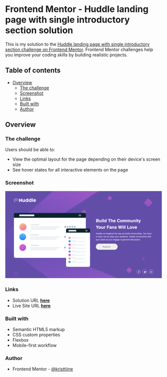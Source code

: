 # Frontend Mentor - Huddle landing page with single introductory section solution

This is my solution to the [Huddle landing page with single introductory section challenge on Frontend Mentor](https://www.frontendmentor.io/challenges/huddle-landing-page-with-a-single-introductory-section-B_2Wvxgi0). Frontend Mentor challenges help you improve your coding skills by building realistic projects.

## Table of contents

- [Overview](#overview)
  - [The challenge](#the-challenge)
  - [Screenshot](#screenshot)
  - [Links](#links)
  - [Built with](#built-with)
  - [Author](#author)

## Overview

### The challenge

Users should be able to:

- View the optimal layout for the page depending on their device's screen size
- See hover states for all interactive elements on the page

### Screenshot

![Finished project screenshot](./design/finished-project.png)

### Links

- Solution URL [**here**](https://github.com/KristineSoncika/FEM-huddle-landing-page-with-a-single-introductory-section)
- Live Site URL [**here**](https://kristinesoncika.github.io/FEM-huddle-landing-page-with-a-single-introductory-section/)

### Built with

- Semantic HTML5 markup
- CSS custom properties
- Flexbox
- Mobile-first workflow

### Author

- Frontend Mentor - [@kristtiine](https://www.frontendmentor.io/profile/kristtiine)
